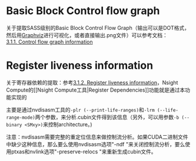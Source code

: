 # Basic Block Control flow graph 
关于提取SASS级别的Basic Block Control Flow Graph（输出可以是DOT格式，然后用[Graphviz](http://www.graphviz.org/)进行可视化，或者直接输出.png文件）可以参考文档：
[3.1.1. Control flow graph information](https://docs.nvidia.com/cuda/cuda-binary-utilities/index.html#nvdisasm-usage-cfg)

# Register liveness information
关于寄存器依赖的提取：参考[3.1.2. Register liveness information](https://docs.nvidia.com/cuda/cuda-binary-utilities/index.html#nvdisasm-usage-liveness)，Nsight Compute的[[Nsight Compute工具|Register Dependencies]]功能就是通过本功能实现的

主要是通过nvdisasm工具的`-plr (--print-life-ranges)`和`-lrm (--life-range-mode)`两个参数，来分析.cubin文件得到该信息（另外，可以用参数`-b (--binary <SMxy>)`来控制architecture。)

注意：nvdisasm需要完整的重定位信息来做控制流分析。如果CUDA二进制文件中缺少这种信息，那么要么使用nvdisasm选项"-ndf "来关闭控制流分析，要么使用ptxas和nvlink选项"-preserve-relocs "来重新生成cubin文件。